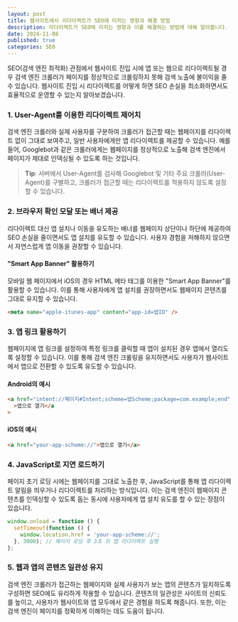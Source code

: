 ```yaml
---
layout: post
title: 웹사이트에서 리다이렉트가 SEO에 미치는 영향과 해결 방법
description: 리다이렉트가 SEO에 미치는 영향과 이를 해결하는 방법에 대해 알아봅니다.
date: 2024-11-08
published: true
categories: SEO
---
```


SEO(검색 엔진 최적화) 관점에서 웹사이트 진입 시에 앱 또는 웹으로 리다이렉트될 경우 검색 엔진 크롤러가 페이지를 정상적으로 크롤링하지 못해 검색 노출에 불이익을 줄 수 있습니다. 웹사이트 진입 시 리다이렉트를 어떻게 하면 SEO 손실을 최소화하면서도 효율적으로 운영할 수 있는지 알아보겠습니다.

### 1. User-Agent를 이용한 리다이렉트 제어치

검색 엔진 크롤러와 실제 사용자를 구분하여 크롤러가 접근할 때는 웹페이지를 리다이렉트 없이 그대로 보여주고, 일반 사용자에게만 앱 리다이렉트를 제공할 수 있습니다. 예를 들어, Googlebot과 같은 크롤러에게는 웹페이지를 정상적으로 노출해 검색 엔진에서 페이지가 제대로 인덱싱될 수 있도록 하는 것입니다.

> **Tip**: 서버에서 User-Agent를 검사해 Googlebot 및 기타 주요 크롤러(User-Agent)를 구별하고, 크롤러가 접근할 때는 리다이렉트를 적용하지 않도록 설정할 수 있습니다.

### 2. 브라우저 확인 모달 또는 배너 제공

리다이렉트 대신 앱 설치나 이동을 유도하는 배너를 웹페이지 상단이나 하단에 제공하여 SEO 손실을 줄이면서도 앱 설치를 유도할 수 있습니다. 사용자 경험을 저해하지 않으면서 자연스럽게 앱 이동을 권장할 수 있습니다.

#### "Smart App Banner" 활용하기

모바일 웹 페이지에서 iOS의 경우 HTML 메타 태그를 이용한 "Smart App Banner"를 활용할 수 있습니다. 이를 통해 사용자에게 앱 설치를 권장하면서도 웹페이지 콘텐츠를 그대로 유지할 수 있습니다.

```html
<meta name="apple-itunes-app" content="app-id=앱ID" />
```

### 3. 앱 링크 활용하기

웹페이지에 앱 링크를 설정하여 특정 링크를 클릭할 때 앱이 설치된 경우 앱에서 열리도록 설정할 수 있습니다. 이를 통해 검색 엔진 크롤링을 유지하면서도 사용자가 웹사이트에서 앱으로 전환할 수 있도록 유도할 수 있습니다.

#### Android의 예시

```html
<a href="intent://페이지#Intent;scheme=앱Scheme;package=com.example;end"
  >앱으로 열기</a
>
```

#### iOS의 예시

```html
<a href="your-app-scheme://">앱으로 열기</a>
```

### 4. JavaScript로 지연 로드하기

페이지 초기 로딩 시에는 웹페이지를 그대로 노출한 후, JavaScript를 통해 앱 리다이렉트 알림을 띄우거나 리다이렉트를 처리하는 방식입니다. 이는 검색 엔진이 웹페이지 콘텐츠를 인덱싱할 수 있도록 돕는 동시에 사용자에게 앱 설치 유도를 할 수 있는 장점이 있습니다.

```javascript
window.onload = function () {
  setTimeout(function () {
    window.location.href = 'your-app-scheme://';
  }, 3000); // 페이지 로딩 후 3초 뒤 앱 리다이렉트 실행
};
```

### 5. 웹과 앱의 콘텐츠 일관성 유지

검색 엔진 크롤러가 접근하는 웹페이지와 실제 사용자가 보는 앱의 콘텐츠가 일치하도록 구성하면 SEO에도 유리하게 작용할 수 있습니다. 콘텐츠의 일관성은 사이트의 신뢰도를 높이고, 사용자가 웹사이트와 앱 모두에서 같은 경험을 하도록 해줍니다. 또한, 이는 검색 엔진이 페이지를 정확하게 이해하는 데도 도움이 됩니다.
